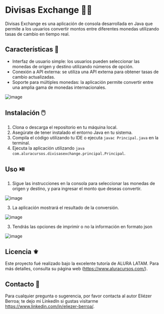 # Divisas Exchange 💸💱

Divisas Exchange es una aplicación de consola desarrollada en Java que permite a los usuarios convertir montos entre diferentes monedas utilizando tasas de cambio en tiempo real.

## Características 💼

- Interfaz de usuario simple: los usuarios pueden seleccionar las monedas de origen y destino utilizando números de opción.
- Conexión a API externa: se utiliza una API externa para obtener tasas de cambio actualizadas.
- Soporte para múltiples monedas: la aplicación permite convertir entre una amplia gama de monedas internacionales.

![image](https://github.com/EBerroa/divisas-exchange/assets/138054878/4e75a40d-0d30-4f8e-aae5-09d0433fedca)

## Instalación 🖱️

1. Clona o descarga el repositorio en tu máquina local.
2. Asegúrate de tener instalado el entorno Java en tu sistema.
3. Compila el código utilizando tu IDE o ejecuta `javac Principal.java` en la terminal.
4. Ejecuta la aplicación utilizando `java com.aluracursos.divisasexchange.principal.Principal`.

## Uso ⏯️

1. Sigue las instrucciones en la consola para seleccionar las monedas de origen y destino, y para ingresar el monto que deseas convertir.

![image](https://github.com/EBerroa/divisas-exchange/assets/138054878/53b48fca-c7c9-40d9-9d16-3370ca25d4a5)



3. La aplicación mostrará el resultado de la conversión.


![image](https://github.com/EBerroa/divisas-exchange/assets/138054878/1ec72756-8806-45a1-861b-7f4041890f24)



3. Tendrás las opciones de imprimir o no la información en formato json


![image](https://github.com/EBerroa/divisas-exchange/assets/138054878/581d0d47-669e-4f14-ae57-b2eccdc4df47)


## Licencia ⚜️

Este proyecto fué realizado bajo la excelente tutoría de ALURA LATAM. Para más detalles, consulta su página web (https://www.aluracursos.com/).

## Contacto 📱

Para cualquier pregunta o sugerencia, por favor contacta al autor Eliézer Berroa; te dejo mi LinkedIn si gustas visitarme https://www.linkedin.com/in/eliezer-berroa/.

